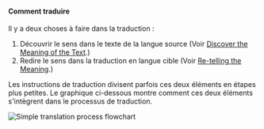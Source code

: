 #### Comment traduire

Il y a deux choses à faire dans la traduction :

1. Découvrir le sens dans le texte de la langue source (Voir [Discover the Meaning of the Text](../translate-discover/01.md).)
1. Redire le sens dans la traduction en langue cible (Voir [Re-telling the Meaning](../translate-retell/01.md).)

Les instructions de traduction divisent parfois ces deux éléments en étapes plus petites. Le graphique ci-dessous montre comment ces deux éléments s'intègrent dans le processus de traduction.

![Simple translation process flowchart](https://cdn.door43.org/ta/jpg/translation_process.png)
